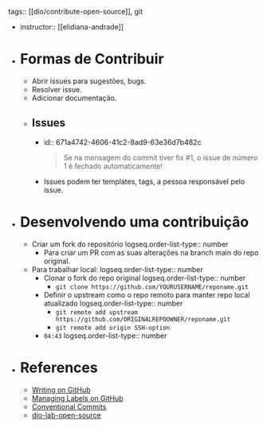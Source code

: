 tags:: [[dio/contribute-open-source]], git

- instructor:: [[elidiana-andrade]]
- # Formas de Contribuir
	- Abrir issues para sugestôes, bugs.
	- Resolver issue.
	- Adicionar documentação.
	- ## Issues
		- id:: 671a4742-4606-41c2-8ad9-63e36d7b482c
		  > Se na mensagem do commit tiver fix \#1, o issue de número 1 é fechado automaticamente!
		- Issues podem ter templates, tags, a pessoa responsável pelo issue.
- # Desenvolvendo uma contribuição
	- Criar um fork do repositório
	  logseq.order-list-type:: number
		- Para criar um PR com as suas alterações na branch main do repo original.
	- Para trabalhar local:
	  logseq.order-list-type:: number
		- Clonar o fork do repo original
		  logseq.order-list-type:: number
			- `git clone https://github.com/YOURUSERNAME/reponame.git`
		- Definir o upstream como o repo remoto para manter repo local atualizado
		  logseq.order-list-type:: number
			- `git remote add upstream https://github.com/ORIGINALREPOOWNER/reponame.git`
			- `git remote add origin SSH-option`
		- `04:43`
		  logseq.order-list-type:: number
- # References
	- [Writing on GitHub](https://docs.github.com/en/get-started/writing-on-github)
	- [Managing Labels on GitHub](https://docs.github.com/en/issues/using-labels-and-milestones-to-track-work/managing-labels)
	- [Conventional Commits](https://www.conventionalcommits.org/en/v1.0.0/)
	- [dio-lab-open-source](https://github.com/digitalinnovationone/dio-lab-open-source)